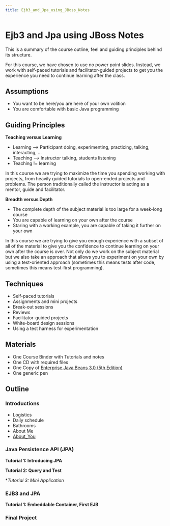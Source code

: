 ```yaml
---
title: Ejb3_and_Jpa_using_JBoss_Notes
---
```

# Ejb3 and Jpa using JBoss Notes

This is a summary of the course outline, feel and guiding principles behind its structure.

For this course, we have chosen to use no power point slides. Instead, we work with self-paced tutorials and facilitator-guided projects to get you the experience you need to continue learning after the class.

## Assumptions
* You want to be here/you are here of your own volition
* You are comfortable with basic Java programming

## Guiding Principles
**Teaching versus Learning**
* Learning --> Participant doing, experimenting, practicing, talking, interacting, ...
* Teaching --> Instructor talking, students listening
* Teaching != learning

In this course we are trying to maximize the time you spending working with projects, from heavily guided tutorials to open-ended projects and problems. The person traditionally called the instructor is acting as a mentor, guide and facilitator.

**Breadth versus Depth**
* The complete depth of the subject material is too large for a week-long course
* You are capable of learning on your own after the course
* Staring with a working example, you are capable of taking it further on your own

In this course we are trying to give you enough experience with a subset of all of the material to give you the confidence to continue learning on your own after the course is over. Not only do we work on the subject material but we also take an approach that allows you to experiment on your own by using a test-oriented approach (sometimes this means tests after code, sometimes this means test-first programming).

## Techniques
* Self-paced tutorials
* Assignments and mini projects
* Break-out sessions
* Reviews
* Facilitator-guided projects
* White-board design sessions
* Using a test harness for experimentation

## Materials
* One Course Binder with Tutorials and notes
* One CD with required files
* One Copy of [Enterprise Java Beans 3.0 (5th Edition)](http://www.amazon.com/Enterprise-JavaBeans-3-0-Bill-Burke/dp/059600978X/sr=8-2/qid=1165793312/ref=pd_bbs_2/103-7006222-7899056?ie=UTF8&s=books)
* One generic pen

## Outline

### Introductions
* Logistics
* Daily schedule
* Bathrooms
* About Me
* [About_You]({{site.pagesurl}}/About_You)

### Java Persistence API (JPA)
**Tutorial 1: Introducing JPA**

**Tutorial 2: Query and Test**

**Tutorial 3: Mini Application*

### EJB3 and JPA
**Tutorial 1: Embeddable Container, First EJB**



### Final Project
